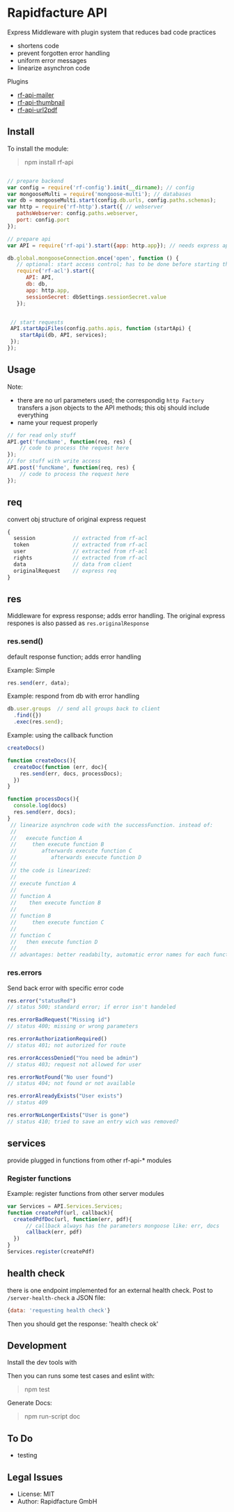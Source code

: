# Rapidfacture API
Express Middleware with plugin system that reduces bad code practices
 * shortens code
 * prevent forgotten error handling
 * uniform error messages
 * linearize asynchron code

Plugins
* [rf-api-mailer](https://www.npmjs.com/package/rf-api-mailer)
* [rf-api-thumbnail](https://www.npmjs.com/package/rf-api-thumbnail)
* [rf-api-url2pdf](https://www.npmjs.com/package/rf-api-url2pdf)

## Install

To install the module:

> npm install rf-api


```js

// prepare backend
var config = require('rf-config').init(__dirname); // config
var mongooseMulti = require('mongoose-multi'); // databases
var db = mongooseMulti.start(config.db.urls, config.paths.schemas);
var http = require('rf-http').start({ // webserver
   pathsWebserver: config.paths.webserver,
   port: config.port
});

// prepare api
var API = require('rf-api').start({app: http.app}); // needs express app

db.global.mongooseConnection.once('open', function () {
   // optional: start access control; has to be done before starting the websocket
   require('rf-acl').start({
      API: API,
      db: db,
      app: http.app,
      sessionSecret: dbSettings.sessionSecret.value
   });


 // start requests
 API.startApiFiles(config.paths.apis, function (startApi) {
    startApi(db, API, services);
 });
});
```


## Usage

Note:
* there are no url parameters used; the correspondig `http Factory` transfers a json objects to the API methods; this obj should include everything
* name your request properly

```js
// for read only stuff
API.get('funcName', function(req, res) {
    // code to process the request here
});
// for stuff with write access
API.post('funcName', function(req, res) {
    // code to process the request here
});
```

## req
convert obj structure of original express request
```js
{
  session            // extracted from rf-acl
  token              // extracted from rf-acl
  user               // extracted from rf-acl
  rights             // extracted from rf-acl
  data               // data from client
  originalRequest    // express req
}
```

## res
Middleware for express response; adds error handling.
The original express respones is also passed as `res.originalResponse`

### res.send()

default response function; adds error handling

Example: Simple
```js
res.send(err, data);
```

Example: respond from db with error handling
```js
db.user.groups  // send all groups back to client
  .find({})
  .exec(res.send);
```

Example: using the callback function
```js
createDocs()

function createDocs(){
  createDoc(function (err, doc){
    res.send(err, docs, processDocs);
  })
}

function processDocs(){
  console.log(docs)
  res.send(err, docs);
}
 // linearize asynchron code with the successFunction. instead of:
 //
 //   execute function A
 //     then execute function B
 //        afterwards execute function C
 //           afterwards execute function D
 //
 // the code is linearized:
 //
 // execute function A
 //
 // function A
 //    then execute function B
 //
 // function B
 //     then execute function C
 //
 // function C
 //   then execute function D
 //
 // advantages: better readabilty, automatic error names for each function
 ```

### res.errors
Send back error with specific error code
 ```js
res.error("statusRed")
// status 500; standard error; if error isn't handeled
```

```js
res.errorBadRequest("Missing id")
// status 400; missing or wrong parameters
```

```js
res.errorAuthorizationRequired()
// status 401; not autorized for route
```

```js
res.errorAccessDenied("You need be admin")
// status 403; request not allowed for user
```

```js
res.errorNotFound("No user found")
// status 404; not found or not available
```

```js
res.errorAlreadyExists("User exists")
// status 409
```

```js
res.errorNoLongerExists("User is gone")
// status 410; tried to save an entry wich was removed?
```

## services
provide plugged in functions from other rf-api-* modules

### Register functions
Example: register functions from other server modules
```js
var Services = API.Services.Services;
function createPdf(url, callback){
  createdPdfDoc(url, function(err, pdf){
      // callback always has the parameters mongoose like: err, docs
      callback(err, pdf)
  })
}
Services.register(createPdf)
```

## health check
there is one endpoint implemented for an external health check. Post to `/server-health-check` a JSON file:

```js
{data: 'requesting health check'}
```
Then you should get the response: 'health check ok'


## Development

Install the dev tools with

Then you can runs some test cases and eslint with:
> npm test

Generate Docs:
> npm run-script doc

## To Do
* testing
## Legal Issues
* License: MIT
* Author: Rapidfacture GmbH
